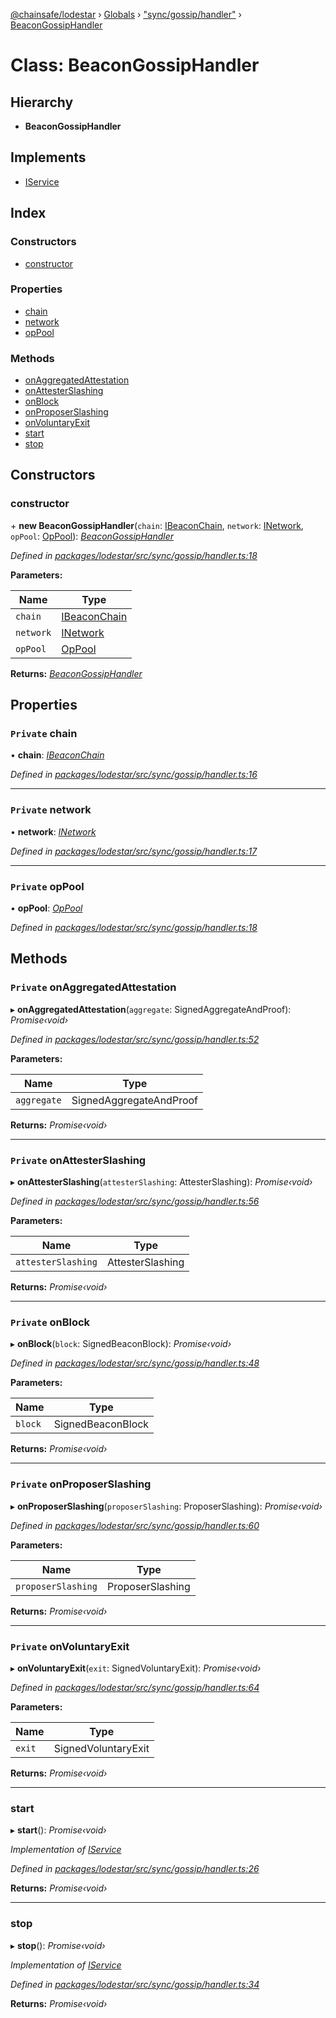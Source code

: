 [@chainsafe/lodestar](../README.md) › [Globals](../globals.md) › ["sync/gossip/handler"](../modules/_sync_gossip_handler_.md) › [BeaconGossipHandler](_sync_gossip_handler_.beacongossiphandler.md)

# Class: BeaconGossipHandler

## Hierarchy

* **BeaconGossipHandler**

## Implements

* [IService](../interfaces/_node_nodejs_.iservice.md)

## Index

### Constructors

* [constructor](_sync_gossip_handler_.beacongossiphandler.md#constructor)

### Properties

* [chain](_sync_gossip_handler_.beacongossiphandler.md#private-chain)
* [network](_sync_gossip_handler_.beacongossiphandler.md#private-network)
* [opPool](_sync_gossip_handler_.beacongossiphandler.md#private-oppool)

### Methods

* [onAggregatedAttestation](_sync_gossip_handler_.beacongossiphandler.md#private-onaggregatedattestation)
* [onAttesterSlashing](_sync_gossip_handler_.beacongossiphandler.md#private-onattesterslashing)
* [onBlock](_sync_gossip_handler_.beacongossiphandler.md#private-onblock)
* [onProposerSlashing](_sync_gossip_handler_.beacongossiphandler.md#private-onproposerslashing)
* [onVoluntaryExit](_sync_gossip_handler_.beacongossiphandler.md#private-onvoluntaryexit)
* [start](_sync_gossip_handler_.beacongossiphandler.md#start)
* [stop](_sync_gossip_handler_.beacongossiphandler.md#stop)

## Constructors

###  constructor

\+ **new BeaconGossipHandler**(`chain`: [IBeaconChain](../interfaces/_chain_interface_.ibeaconchain.md), `network`: [INetwork](../interfaces/_network_interface_.inetwork.md), `opPool`: [OpPool](_oppool_oppool_.oppool.md)): *[BeaconGossipHandler](_sync_gossip_handler_.beacongossiphandler.md)*

*Defined in [packages/lodestar/src/sync/gossip/handler.ts:18](https://github.com/ChainSafe/lodestar/blob/393d800/packages/lodestar/src/sync/gossip/handler.ts#L18)*

**Parameters:**

Name | Type |
------ | ------ |
`chain` | [IBeaconChain](../interfaces/_chain_interface_.ibeaconchain.md) |
`network` | [INetwork](../interfaces/_network_interface_.inetwork.md) |
`opPool` | [OpPool](_oppool_oppool_.oppool.md) |

**Returns:** *[BeaconGossipHandler](_sync_gossip_handler_.beacongossiphandler.md)*

## Properties

### `Private` chain

• **chain**: *[IBeaconChain](../interfaces/_chain_interface_.ibeaconchain.md)*

*Defined in [packages/lodestar/src/sync/gossip/handler.ts:16](https://github.com/ChainSafe/lodestar/blob/393d800/packages/lodestar/src/sync/gossip/handler.ts#L16)*

___

### `Private` network

• **network**: *[INetwork](../interfaces/_network_interface_.inetwork.md)*

*Defined in [packages/lodestar/src/sync/gossip/handler.ts:17](https://github.com/ChainSafe/lodestar/blob/393d800/packages/lodestar/src/sync/gossip/handler.ts#L17)*

___

### `Private` opPool

• **opPool**: *[OpPool](_oppool_oppool_.oppool.md)*

*Defined in [packages/lodestar/src/sync/gossip/handler.ts:18](https://github.com/ChainSafe/lodestar/blob/393d800/packages/lodestar/src/sync/gossip/handler.ts#L18)*

## Methods

### `Private` onAggregatedAttestation

▸ **onAggregatedAttestation**(`aggregate`: SignedAggregateAndProof): *Promise‹void›*

*Defined in [packages/lodestar/src/sync/gossip/handler.ts:52](https://github.com/ChainSafe/lodestar/blob/393d800/packages/lodestar/src/sync/gossip/handler.ts#L52)*

**Parameters:**

Name | Type |
------ | ------ |
`aggregate` | SignedAggregateAndProof |

**Returns:** *Promise‹void›*

___

### `Private` onAttesterSlashing

▸ **onAttesterSlashing**(`attesterSlashing`: AttesterSlashing): *Promise‹void›*

*Defined in [packages/lodestar/src/sync/gossip/handler.ts:56](https://github.com/ChainSafe/lodestar/blob/393d800/packages/lodestar/src/sync/gossip/handler.ts#L56)*

**Parameters:**

Name | Type |
------ | ------ |
`attesterSlashing` | AttesterSlashing |

**Returns:** *Promise‹void›*

___

### `Private` onBlock

▸ **onBlock**(`block`: SignedBeaconBlock): *Promise‹void›*

*Defined in [packages/lodestar/src/sync/gossip/handler.ts:48](https://github.com/ChainSafe/lodestar/blob/393d800/packages/lodestar/src/sync/gossip/handler.ts#L48)*

**Parameters:**

Name | Type |
------ | ------ |
`block` | SignedBeaconBlock |

**Returns:** *Promise‹void›*

___

### `Private` onProposerSlashing

▸ **onProposerSlashing**(`proposerSlashing`: ProposerSlashing): *Promise‹void›*

*Defined in [packages/lodestar/src/sync/gossip/handler.ts:60](https://github.com/ChainSafe/lodestar/blob/393d800/packages/lodestar/src/sync/gossip/handler.ts#L60)*

**Parameters:**

Name | Type |
------ | ------ |
`proposerSlashing` | ProposerSlashing |

**Returns:** *Promise‹void›*

___

### `Private` onVoluntaryExit

▸ **onVoluntaryExit**(`exit`: SignedVoluntaryExit): *Promise‹void›*

*Defined in [packages/lodestar/src/sync/gossip/handler.ts:64](https://github.com/ChainSafe/lodestar/blob/393d800/packages/lodestar/src/sync/gossip/handler.ts#L64)*

**Parameters:**

Name | Type |
------ | ------ |
`exit` | SignedVoluntaryExit |

**Returns:** *Promise‹void›*

___

###  start

▸ **start**(): *Promise‹void›*

*Implementation of [IService](../interfaces/_node_nodejs_.iservice.md)*

*Defined in [packages/lodestar/src/sync/gossip/handler.ts:26](https://github.com/ChainSafe/lodestar/blob/393d800/packages/lodestar/src/sync/gossip/handler.ts#L26)*

**Returns:** *Promise‹void›*

___

###  stop

▸ **stop**(): *Promise‹void›*

*Implementation of [IService](../interfaces/_node_nodejs_.iservice.md)*

*Defined in [packages/lodestar/src/sync/gossip/handler.ts:34](https://github.com/ChainSafe/lodestar/blob/393d800/packages/lodestar/src/sync/gossip/handler.ts#L34)*

**Returns:** *Promise‹void›*
